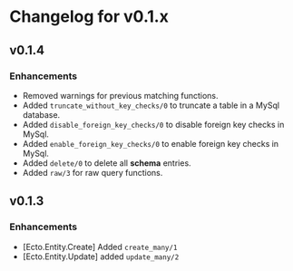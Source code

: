 # Changelog for v0.1.x

## v0.1.4

### Enhancements

* Removed warnings for previous matching functions.
* Added `truncate_without_key_checks/0` to truncate a table in a MySql database.
* Added `disable_foreign_key_checks/0` to disable foreign key checks in MySql.
* Added `enable_foreign_key_checks/0` to enable foreign key checks in MySql.
* Added `delete/0` to delete all **schema** entries.
* Added `raw/3` for raw query functions.

## v0.1.3

### Enhancements

* [Ecto.Entity.Create] Added `create_many/1`
* [Ecto.Entity.Update] added `update_many/2`
